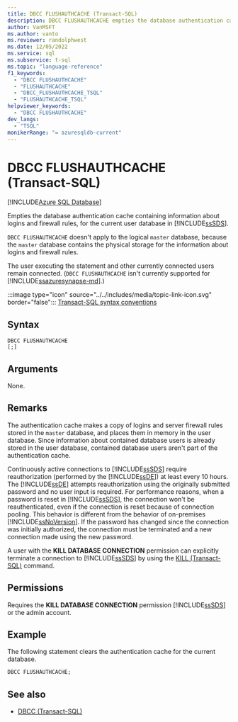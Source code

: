 ```yaml
---
title: DBCC FLUSHAUTHCACHE (Transact-SQL)
description: DBCC FLUSHAUTHCACHE empties the database authentication cache containing information about logins and firewall rules, for the current user database in Azure SQL Database.
author: VanMSFT
ms.author: vanto
ms.reviewer: randolphwest
ms.date: 12/05/2022
ms.service: sql
ms.subservice: t-sql
ms.topic: "language-reference"
f1_keywords:
  - "DBCC FLUSHAUTHCACHE"
  - "FLUSHAUTHCACHE"
  - "DBCC_FLUSHAUTHCACHE_TSQL"
  - "FLUSHAUTHCACHE_TSQL"
helpviewer_keywords:
  - "DBCC FLUSHAUTHCACHE"
dev_langs:
  - "TSQL"
monikerRange: "= azuresqldb-current"
---
```


# DBCC FLUSHAUTHCACHE (Transact-SQL)

[!INCLUDE[Azure SQL Database](../../includes/applies-to-version/asdb.md)]

Empties the database authentication cache containing information about logins  and firewall rules, for the current user database in [!INCLUDE[ssSDS](../../includes/sssds-md.md)].

`DBCC FLUSHAUTHCACHE` doesn't apply to the logical `master` database, because the `master` database contains the physical storage for the information about logins and firewall rules.

The user executing the statement and other currently connected users remain connected. (`DBCC FLUSHAUTHCACHE` isn't currently supported for [!INCLUDE[ssazuresynapse-md](../../includes/ssazuresynapse-md.md)].)

:::image type="icon" source="../../includes/media/topic-link-icon.svg" border="false"::: [Transact-SQL syntax conventions](../../t-sql/language-elements/transact-sql-syntax-conventions-transact-sql.md)

## Syntax

```syntaxsql
DBCC FLUSHAUTHCACHE
[;]
```

## Arguments

None.

## Remarks

The authentication cache makes a copy of logins and server firewall rules stored in the `master` database, and places them in memory in the user database. Since information about contained database users is already stored in the user database, contained database users aren't part of the authentication cache.

Continuously active connections to [!INCLUDE[ssSDS](../../includes/sssds-md.md)] require reauthorization (performed by the [!INCLUDE[ssDE](../../includes/ssde-md.md)]) at least every 10 hours. The [!INCLUDE[ssDE](../../includes/ssde-md.md)] attempts reauthorization using the originally submitted password and no user input is required. For performance reasons, when a password is reset in [!INCLUDE[ssSDS](../../includes/sssds-md.md)], the connection won't be reauthenticated, even if the connection is reset because of connection pooling. This behavior is different from the behavior of on-premises [!INCLUDE[ssNoVersion](../../includes/ssnoversion-md.md)]. If the password has changed since the connection was initially authorized, the connection must be terminated and a new connection made using the new password.

A user with the **KILL DATABASE CONNECTION** permission can explicitly terminate a connection to [!INCLUDE[ssSDS](../../includes/sssds-md.md)] by using the [KILL (Transact-SQL)](../../t-sql/language-elements/kill-transact-sql.md) command.

## Permissions

Requires the **KILL DATABASE CONNECTION** permission [!INCLUDE[ssSDS](../../includes/sssds-md.md)] or the admin account.

## Example

The following statement clears the authentication cache for the current database.

```sql
DBCC FLUSHAUTHCACHE;
```

## See also

- [DBCC (Transact-SQL)](../../t-sql/database-console-commands/dbcc-transact-sql.md)
